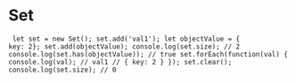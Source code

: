 # Set
<code><pre>
let set = new Set();
set.add('val1');
let objectValue = { key: 2};
set.add(objectValue);
console.log(set.size); // 2
console.log(set.has(objectValue)); // true
set.forEach(function(val) {
  console.log(val);
  // val1
  // { key: 2 }
});
set.clear();
console.log(set.size); // 0
</pre></code>
